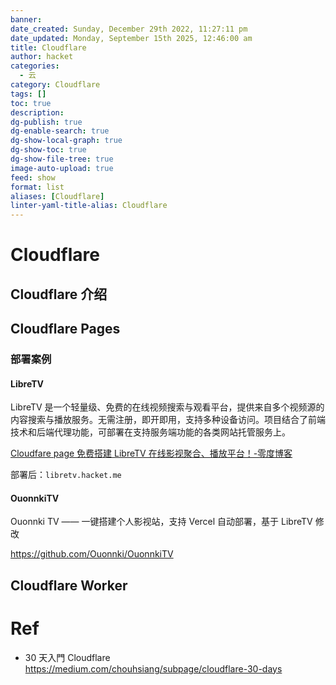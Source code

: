 ```yaml
---
banner: 
date_created: Sunday, December 29th 2022, 11:27:11 pm
date_updated: Monday, September 15th 2025, 12:46:00 am
title: Cloudflare
author: hacket
categories:
  - 云
category: Cloudflare
tags: []
toc: true
description: 
dg-publish: true
dg-enable-search: true
dg-show-local-graph: true
dg-show-toc: true
dg-show-file-tree: true
image-auto-upload: true
feed: show
format: list
aliases: [Cloudflare]
linter-yaml-title-alias: Cloudflare
---
```


# Cloudflare

## Cloudflare 介绍

## Cloudflare Pages

### 部署案例

#### LibreTV

LibreTV 是一个轻量级、免费的在线视频搜索与观看平台，提供来自多个视频源的内容搜索与播放服务。无需注册，即开即用，支持多种设备访问。项目结合了前端技术和后端代理功能，可部署在支持服务端功能的各类网站托管服务上。

[Cloudfare page 免费搭建 LibreTV 在线影视聚合、播放平台！-零度博客](https://www.freedidi.com/19908.html)

部署后：`libretv.hacket.me`

#### OuonnkiTV

Ouonnki TV —— 一键搭建个人影视站，支持 Vercel 自动部署，基于 LibreTV 修改

<https://github.com/Ouonnki/OuonnkiTV>

## Cloudflare Worker

# Ref

- 30 天入門 Cloudflare <https://medium.com/chouhsiang/subpage/cloudflare-30-days>
